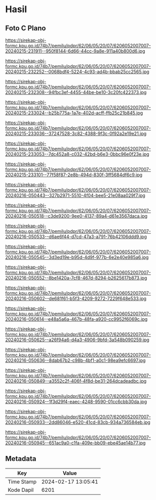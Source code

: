 # Hasil

## Foto C Plano

https://sirekap-obj-formc.kpu.go.id/74b7/pemilu/pdpr/62/06/05/20/07/6206052007007-20240215-231911--950f8144-6d66-44cc-9a8e-911a40b800d6.jpg

https://sirekap-obj-formc.kpu.go.id/74b7/pemilu/pdpr/62/06/05/20/07/6206052007007-20240215-232252--0068bdf4-5224-4c93-ad4b-bbab25cc2565.jpg

https://sirekap-obj-formc.kpu.go.id/74b7/pemilu/pdpr/62/06/05/20/07/6206052007007-20240215-232308--94fbc3ef-4455-44be-be10-3c20fc422373.jpg

https://sirekap-obj-formc.kpu.go.id/74b7/pemilu/pdpr/62/06/05/20/07/6206052007007-20240215-233024--b25b775a-1a7e-402d-acff-ffb25c21b845.jpg

https://sirekap-obj-formc.kpu.go.id/74b7/pemilu/pdpr/62/06/05/20/07/6206052007007-20240215-233036--37247528-3c82-4388-9f3c-0f92a2e19e21.jpg

https://sirekap-obj-formc.kpu.go.id/74b7/pemilu/pdpr/62/06/05/20/07/6206052007007-20240215-233053--7dc452a8-c032-42bd-b6e3-0bbc96e0f23e.jpg

https://sirekap-obj-formc.kpu.go.id/74b7/pemilu/pdpr/62/06/05/20/07/6206052007007-20240215-233101--77f58f87-2e8b-494d-830f-3ff5684df6c9.jpg

https://sirekap-obj-formc.kpu.go.id/74b7/pemilu/pdpr/62/06/05/20/07/6206052007007-20240216-050443--327b2971-5510-4f04-bee5-21e08aa029f7.jpg

https://sirekap-obj-formc.kpu.go.id/74b7/pemilu/pdpr/62/06/05/20/07/6206052007007-20240216-050518--c3de9200-9ee0-4137-89a4-d61e3567daca.jpg

https://sirekap-obj-formc.kpu.go.id/74b7/pemilu/pdpr/62/06/05/20/07/6206052007007-20240216-050533--d6ae6f44-d7cd-47a3-a791-76b42106ddd9.jpg

https://sirekap-obj-formc.kpu.go.id/74b7/pemilu/pdpr/62/06/05/20/07/6206052007007-20240216-050545--3d3ed19e-b95d-4d9f-977b-6e2e40e985a6.jpg

https://sirekap-obj-formc.kpu.go.id/74b7/pemilu/pdpr/62/06/05/20/07/6206052007007-20240216-050552--8be1420a-7cf8-467d-8294-b2625617b873.jpg

https://sirekap-obj-formc.kpu.go.id/74b7/pemilu/pdpr/62/06/05/20/07/6206052007007-20240216-050602--de681f61-b5f3-4209-9272-7229f648e533.jpg

https://sirekap-obj-formc.kpu.go.id/74b7/pemilu/pdpr/62/06/05/20/07/6206052007007-20240216-050614--e48a5a6a-467b-48fa-a920-cc9952f6069c.jpg

https://sirekap-obj-formc.kpu.go.id/74b7/pemilu/pdpr/62/06/05/20/07/6206052007007-20240216-050625--a26f94a6-d4a3-4906-9bfd-3a548b090259.jpg

https://sirekap-obj-formc.kpu.go.id/74b7/pemilu/pdpr/62/06/05/20/07/6206052007007-20240216-050636--8dab67b2-c98b-4bf1-a0c1-98ea9efc6697.jpg

https://sirekap-obj-formc.kpu.go.id/74b7/pemilu/pdpr/62/06/05/20/07/6206052007007-20240216-050849--a3552c2f-406f-4f8d-be31-264dcadeadbc.jpg

https://sirekap-obj-formc.kpu.go.id/74b7/pemilu/pdpr/62/06/05/20/07/6206052007007-20240216-050924--1f3d29f4-eaec-4248-9590-01cc6cbb30da.jpg

https://sirekap-obj-formc.kpu.go.id/74b7/pemilu/pdpr/62/06/05/20/07/6206052007007-20240216-050933--2dd86046-e520-41cd-83cb-934a736584eb.jpg

https://sirekap-obj-formc.kpu.go.id/74b7/pemilu/pdpr/62/06/05/20/07/6206052007007-20240216-050945--651ac9a0-c1fa-409e-bb09-ebe45ae14b77.jpg


## Metadata

| Key        | Value               |
| ---------- | ------------------- |
| Time Stamp | 2024-02-17 13:05:41 |
| Kode Dapil | 6201                |



